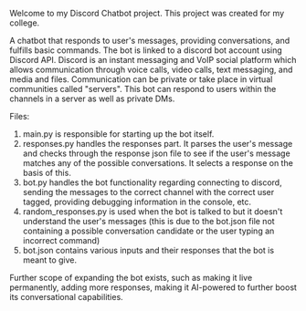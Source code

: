 Welcome to my Discord Chatbot project. This project was created for my college.

A chatbot that responds to user's messages, providing conversations, and fulfills basic commands. The bot is linked to a discord bot account using Discord API.
Discord is an instant messaging and VoIP social platform which allows communication through voice calls, video calls, text messaging, and media and files. Communication can be private or take place in virtual communities called "servers".
This bot can respond to users within the channels in a server as well as private DMs.

Files:
1. main.py is responsible for starting up the bot itself.
2. responses.py handles the responses part. It parses the user's message and checks through the response json file to see if the user's message matches any of the possible conversations. It selects a response on the basis of this.
3. bot.py handles the bot functionality regarding connecting to discord, sending the messages to the correct channel with the correct user tagged, providing debugging information in the console, etc.
4. random_responses.py is used when the bot is talked to but it doesn't understand the user's messages (this is due to the bot.json file not containing a possible conversation candidate or the user typing an incorrect command)
5. bot.json contains various inputs and their responses that the bot is meant to give.


Further scope of expanding the bot exists, such as making it live permanently, adding more responses, making it AI-powered to further boost its conversational capabilities.

